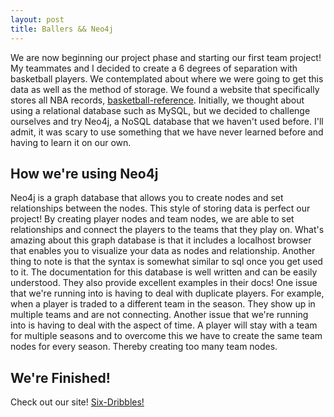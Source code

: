 ```yaml
---
layout: post
title: Ballers && Neo4j
---
```


<p>We are now beginning our project phase and starting our first team project! My teammates and I decided to create a 6 degrees of separation with basketball players. We contemplated about where we were going to get this data as well as the method of storage. We found a website that specifically stores all NBA records, <a href='http://www.basketball-reference.com/'>basketball-reference</a>. Initially, we thought about using a relational database such as MySQL, but we decided to challenge ourselves and try Neo4j, a NoSQL database that we haven't used before. I'll admit, it was scary to use something that we have never learned before and having to learn it on our own.</p>

## How we're using Neo4j
<p>Neo4j is a graph database that allows you to create nodes and set relationships between the nodes. This style of storing data is perfect our project! By creating player nodes and team nodes, we are able to set relationships and connect the players to the teams that they play on. What's amazing about this graph database is that it includes a localhost browser that enables you to visualize your data as nodes and relationship. Another thing to note is that the syntax is somewhat similar to sql once you get used to it. The documentation for this database is well written and can be easily understood. They also provide excellent examples in their docs! One issue that we're running into is having to deal with duplicate players. For example, when a player is traded to a different team in the season. They show up in multiple teams and are not connecting. Another issue that we're running into is having to deal with the aspect of time. A player will stay with a team for multiple seasons and to overcome this we have to create the same team nodes for every season. Thereby creating too many team nodes.</p>

## We're Finished!
<p>Check out our site! <a href="http://sixdribbles.com">Six-Dribbles!</a></p>